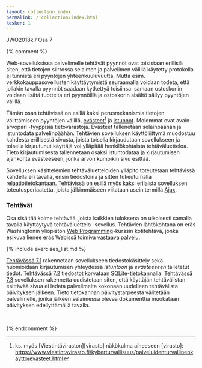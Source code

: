 ```yaml
---
layout: collection_index
permalink: /:collection/index.html
kesken: 1
---
```


JWO2018k / Osa 7

{% comment %}

Web-sovelluksissa palvelimelle tehtävät pyynnöt ovat toisistaan erillisiä siten, että tietojen siirrossa selaimen ja palvelimen välillä käytetty protokolla ei tunnista eri pyyntöjen yhteenkuuluvuutta. Mutta esim. verkkokauppasovellusten käyttäytymistä seuraamalla voidaan todeta, että jollakin tavalla pyynnöt saadaan kytkettyä toisiinsa: samaan ostoskoriin voidaan lisätä tuotteita eri pyynnöillä ja ostoskorin sisältö säilyy pyyntöjen välillä.

Tämän osan tehtävissä on esillä kaksi perusmekanismia tietojen välittämiseen pyyntöjen välillä, [evästeet][cookies][^1] ja [istunnot][sessions]. Molemmat ovat avain-arvopari -tyyppisiä tietovarastoja. Evästeet tallenetaan selainpäähän ja istuntodata palvelinpäähän. Tehtävien sovelluksen käyttöliittymä muodostuu kahdesta erillisestä sivusta, joista toisella kirjaudutaan sovellukseen ja toisella kirjautunut käyttäjä voi ylläpitää henkilökohtaista tehtäväluetteloa. Tieto kirjautumisesta tallennetaan osaksi istuntodataa ja kirjautumisen ajankohta evästeeseen, jonka arvon kumpikin sivu esittää.

[cookies]: https://www.w3schools.com/php/php_cookies.asp
[sessions]: https://www.w3schools.com/php/php_sessions.asp

[^1]: ks. myös [Viestintäviraston][virasto] näkökulma aiheeseen
[virasto]: https://www.viestintavirasto.fi/kyberturvallisuus/palveluidenturvallinenkaytto/evasteet.html

Sovelluksen käsittelemien tehtäväluetteloiden ylläpito toteutetaan tehtävissä kahdella eri tavalla, ensin tiedostoina ja sitten tukeutumalla relaatiotietokantaan. Tehtävissä on esillä myös kaksi erilaista sovelluksen toteutusperiaatetta, joista jälkimmäiseen viitataan usein termillä [Ajax][ajax].

[ajax]: https://fi.wikipedia.org/wiki/Ajax_(ohjelmointi)

### Tehtävät

Osa sisältää kolme tehtävää, joista kaikkien tuloksena on ulkoisesti samalla tavalla käyttäytyvä tehtäväluettelo -sovellus. Tehtävien lähtökohtana on eräs Washingtonin yliopiston [Web Programming][cse154]-kurssin kotitehtävä, jonka esikuva lienee eräs Webissä toimiva [vastaava palvelu](https://www.rememberthemilk.com).

[cse154]:https://courses.cs.washington.edu/courses/cse154/

{% include exercises_list.md %}

[Tehtävässä 7.1](tehtava71) rakennetaan sovellukseen tiedostokäsittely sekä huomioidaan kirjautumisen yhteydessä *istuntoon* ja *evästeeseen* talletetut tiedot. [Tehtävässä 7.2](tehtava72) tiedostot korvataan [SQLite](https://www.sqlite.org)-tietokannalla. [Tehtävässä 7.3](tehtava73) sovelluksen rakennetta uudistetaan siten, että käyttäjän tehtävälistan esittävää sivua ei ladata  palvelimelta kokonaan uudelleen tehtävälista päivityksen jälkeen. Tieto tietokannan päivitystarpeesta välitetään palvelimelle, jonka jälkeen selaimessa olevaa dokumenttia muokataan päivityksen edellyttämällä tavalla.

 <br/>

 {% endcomment %}
